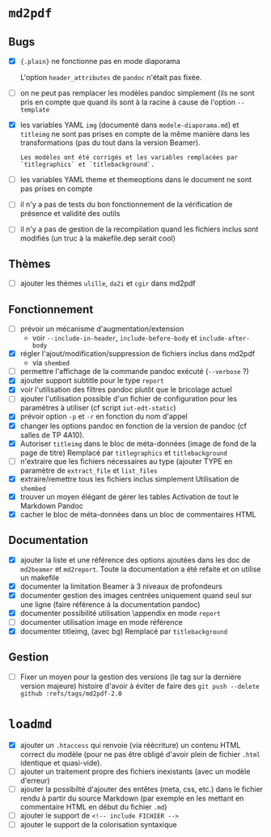 # `md2pdf`

## Bugs

- [X] `{.plain}` ne fonctionne pas en mode diaporama

    L'option `header_attributes` de `pandoc` n'était pas fixée.
    
- [ ] on ne peut pas remplacer les modèles pandoc simplement (ils ne sont pris
      en compte que quand ils sont à la racine à cause de l'option
      `--template`
      
- [X] les variables YAML `img` (documenté dans `modele-diaporama.md`) et
      `titleimg` ne sont pas prises en compte de la même manière dans les
      transformations (pas du tout dans la version Beamer).

      Les modèles ont été corrigés et les variables remplacées par
      `titlegraphics` et `titlebackground`.

- [ ] les variables YAML theme et themeoptions dans le document ne
      sont pas prises en compte

- [ ] il n'y a pas de tests du bon fonctionnement de la vérification
      de présence et validité des outils

- [ ] il n'y a pas de gestion de la recompilation quand les fichiers
      inclus sont modifiés (un truc à la makefile.dep serait cool)

## Thèmes

- [ ] ajouter les thèmes `ulille`, `da2i` et `cgir` dans md2pdf

## Fonctionnement

- [ ] prévoir un mécanisme d'augmentation/extension
    - voir `--include-in-header`, `include-before-body` et `include-after-body`
- [X] régler l'ajout/modification/suppression de fichiers inclus dans md2pdf
    - via `shembed`
- [ ] permettre l'affichage de la commande pandoc exécuté (`--verbose` ?)
- [X] ajouter support subtitle pour le type `report`
- [X] voir l'utilisation des filtres pandoc plutôt que le bricolage actuel
- [ ] ajouter l'utilisation possible d'un fichier de configuration pour les
      paramètres à utiliser (cf script `iut-edt-static`)
- [X] prévoir option `-p` et `-r` en fonction du nom d'appel
- [X] changer les options pandoc en fonction de la version de pandoc (cf
      salles de TP 4A10).
- [X] Autoriser `titleimg` dans le bloc de méta-données (image de fond de la
      page de titre)
      Remplacé par `titlegraphics` et `titlebackground`
- [ ] n'extraire que les fichiers nécessaires au type (ajouter TYPE en
      paramètre de `extract_file` et `list_files`
- [X] extraire/remettre tous les fichiers inclus simplement
      Utilisation de `shembed`
- [X] trouver un moyen élégant de gérer les tables
      Activation de tout le Markdown Pandoc
- [X] cacher le bloc de méta-données dans un bloc de commentaires HTML

## Documentation

- [X] ajouter la liste et une référence des options ajoutées dans les doc de
      `md2beamer` et `md2report`.
      Toute la documentation a été refaite et on utilise un makefile
- [X] documenter la limitation Beamer à 3 niveaux de profondeurs
- [X] documenter gestion des images centrées uniquement quand seul sur une
      ligne (faire référence à la documentation pandoc)
- [X] documenter possibilité utilisation \appendix en mode `report`
- [ ] documenter utilisation image en mode référence 
- [X] documenter titleimg, (avec bg)
      Remplacé par `titlebackground`

## Gestion

- [ ] Fixer un moyen pour la gestion des versions (le tag sur la
      dernière version majeure) histoire d'avoir à éviter de faire des
      `git push --delete github :refs/tags/md2pdf-2.0`

# `loadmd`

- [X] ajouter un `.htaccess` qui renvoie (via réécriture) un contenu HTML
  correct du modèle (pour ne pas être obligé d'avoir plein de fichier `.html`
  identique et quasi-vide).
- [ ] ajouter un traitement propre des fichiers inexistants (avec un modèle d'erreur)
- [ ] ajouter la possibilté d'ajouter des entêtes (meta, css, etc.) dans le
      fichier rendu à partir du source Markdown (par exemple en les mettant en
      commentaire HTML en début du fichier `.md`)
- [ ] ajouter le support de `<!-- include FICHIER -->`
- [ ] ajouter le support de la colorisation syntaxique
